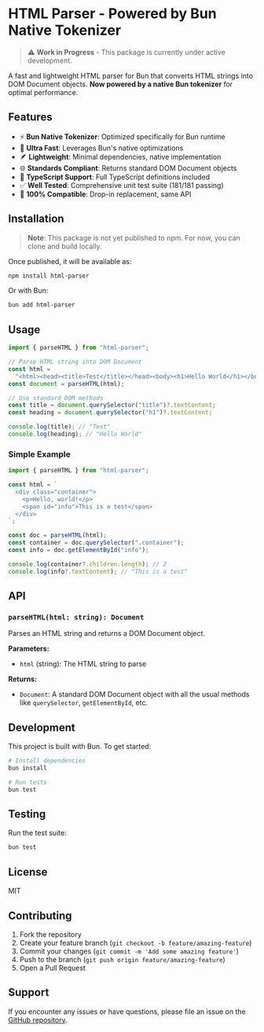 # HTML Parser - Powered by Bun Native Tokenizer

> ⚠️ **Work in Progress** - This package is currently under active development.

A fast and lightweight HTML parser for Bun that converts HTML strings into DOM Document objects. **Now powered by a native Bun tokenizer** for optimal performance.

## Features

- ⚡ **Bun Native Tokenizer**: Optimized specifically for Bun runtime
- 🚀 **Ultra Fast**: Leverages Bun's native optimizations
- 🪶 **Lightweight**: Minimal dependencies, native implementation
- 🌐 **Standards Compliant**: Returns standard DOM Document objects
- 🔧 **TypeScript Support**: Full TypeScript definitions included
- ✅ **Well Tested**: Comprehensive unit test suite (181/181 passing)
- 🔄 **100% Compatible**: Drop-in replacement, same API

## Installation

> **Note**: This package is not yet published to npm. For now, you can clone and build locally.

Once published, it will be available as:

```bash
npm install html-parser
```

Or with Bun:

```bash
bun add html-parser
```

## Usage

```typescript
import { parseHTML } from "html-parser";

// Parse HTML string into DOM Document
const html =
  "<html><head><title>Test</title></head><body><h1>Hello World</h1></body></html>";
const document = parseHTML(html);

// Use standard DOM methods
const title = document.querySelector("title")?.textContent;
const heading = document.querySelector("h1")?.textContent;

console.log(title); // "Test"
console.log(heading); // "Hello World"
```

### Simple Example

```typescript
import { parseHTML } from "html-parser";

const html = `
  <div class="container">
    <p>Hello, world!</p>
    <span id="info">This is a test</span>
  </div>
`;

const doc = parseHTML(html);
const container = doc.querySelector(".container");
const info = doc.getElementById("info");

console.log(container?.children.length); // 2
console.log(info?.textContent); // "This is a test"
```

## API

### `parseHTML(html: string): Document`

Parses an HTML string and returns a DOM Document object.

**Parameters:**

- `html` (string): The HTML string to parse

**Returns:**

- `Document`: A standard DOM Document object with all the usual methods like `querySelector`, `getElementById`, etc.

## Development

This project is built with Bun. To get started:

```bash
# Install dependencies
bun install

# Run tests
bun test

```

## Testing

Run the test suite:

```bash
bun test
```

## License

MIT

## Contributing

1. Fork the repository
2. Create your feature branch (`git checkout -b feature/amazing-feature`)
3. Commit your changes (`git commit -m 'Add some amazing feature'`)
4. Push to the branch (`git push origin feature/amazing-feature`)
5. Open a Pull Request

## Support

If you encounter any issues or have questions, please file an issue on the [GitHub repository](https://github.com/yourusername/html-parser).
